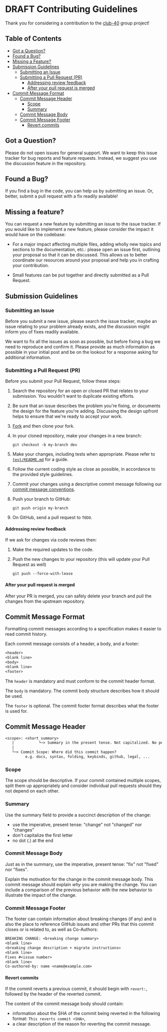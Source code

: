# DRAFT Contributing Guidelines

Thank you for considering a contribution to the [club-40](https://github.com/club-40) group project!

## Table of Contents

- [Got a Question?](#got-a-question)
- [Found a Bug?](#found-a-bug)
- [Missing a Feature?](#missing-a-feature)
- [Submission Guidelines](#submission-guidelines)
  - [Submitting an Issue](#submitting-an-issue)
  - [Submitting a Pull Request (PR)](#submitting-a-pull-request-pr)
    - [Addressing review feedback](#addressing-review-feedback)
    - [After your pull request is merged](#after-your-pull-request-is-merged)
- [Commit Message Format](#commit-message-format)
  - [Commit Message Header](#commit-message-header)
    - [Scope](#scope)
    - [Summary](#summary)
  - [Commit Message Body](#commit-message-body)
  - [Commit Message Footer](#commit-message-footer)
    - [Revert commits](#revert-commits)

## Got a Question?

Please do not open issues for general support. We want to keep this issue tracker
for bug reports and feature requests. Instead, we suggest you use the discussion feature in the repository.

## Found a Bug?

If you find a bug in the code, you can help us by submitting an issue.
Or, better, submit a pull request with a fix readily available!

## Missing a feature?

You can request a new feature by submitting an issue to the issue tracker.
If you would like to implement a new feature, please consider the impact it would have on the codebase:

- For a major impact affecting multiple files, adding wholly new topics and sections to the documentation, etc.:
    please open an issue first, outlining your proposal so that it can be discussed.
    This allows us to better coordinate our resources around your proposal and help you in crafting your contribution.

- Small features can be put together and directly submitted as a Pull Request.

## Submission Guidelines

### Submitting an Issue

Before you submit a new issue, please search the issue tracker, maybe an issue relating to your problem already exists,
and the discussion might inform you of fixes readily available.

We want to fix all the issues as soon as possible, but before fixing a bug we need to reproduce and confirm it. Please provide as much information as possible in your initial post and be on the lookout for a response asking for additional information.

### Submitting a Pull Request (PR)

Before you submit your Pull Request, follow these steps:

1. Search the repository for an open or closed PR that relates to your submission.
   You wouldn't want to duplicate existing efforts.
2. Be sure that an issue describes the problem you're fixing, or documents the design for the feature you're adding.
   Discussing the design upfront helps to ensure that we're ready to accept your work.
3. [Fork](https://github.com/Club-40/group-project-1) and then clone your fork.

4. In your cloned repository, make your changes in a new branch:

    ```shell
    git checkout -b my-branch dev
    ```

5. Make your changes, including tests when appropriate. Please refer to [`test/README.md`](TODO ) for a guide.

6. Follow the current coding style as close as possible, in accordance to the provided style guidelines.

7. Commit your changes using a descriptive commit message following our [commit message conventions](TODO).

8. Push your branch to GitHub:

   ```shell
   git push origin my-branch
   ```

9. On GitHub, send a pull request to `TODO`.

#### Addressing review feedback

If we ask for changes via code reviews then:

1. Make the required updates to the code.

2. Push the new changes to your repository (this will update your Pull Request as well)

   ```shell
   git push --force-with-lease
   ```

#### After your pull request is merged

After your PR is merged, you can safely delete your branch and pull the changes from the upstream repository.

## Commit Message Format

Formatting commit messages according to a specification makes it easier to read commit history.

Each commit message consists of a header, a body, and a footer:

```txt
<header>
<blank line>
<body>
<blank line>
<footer>
```

The `header` is mandatory and must conform to the commit header format.

The `body` is mandatory. The commit body structure describes how it should be used.

The `footer` is optional. The commit footer format describes what the footer is used for.

## Commit Message Header

```txt
<scope>: <short summary>
   |           └─> Summary in the present tense. Not capitalized. No period at the end.
   |
   └─> Commit Scope: Where did this commit happen?
         e.g. docs, syntax, folding, keybinds, github, legal, ...
```

### Scope

The scope should be descriptive. If your commit contained multiple scopes, split them up appropriately and consider
individual pull requests should they not depend on each other.

### Summary

Use the summary field to provide a succinct description of the change:

- use the imperative, present tense: "change" not "changed" nor "changes"
- don't capitalize the first letter
- no dot (.) at the end

### Commit Message Body

Just as in the summary, use the imperative, present tense: "fix" not "fixed" nor "fixes".

Explain the motivation for the change in the commit message body.
This commit message should explain _why_ you are making the change.
You can include a comparison of the previous behavior with the new behavior to illustrate the impact of the change.

### Commit Message Footer

The footer can contain information about breaking changes (if any) and is also the place to reference GitHub issues
and other PRs that this commit closes or is related to, as well as Co-Authors:

```txt
BREAKING CHANGE: <breaking change summary>
<blank line>
<breaking change description + migrate instructions>
<blank line>
Fixes #<issue number>
<blank line>
Co-authored-by: name <name@example.com>
```

#### Revert commits

If the commit reverts a previous commit, it should begin with `revert:`, followed by the header of the reverted commit.

The content of the commit message body should contain:

- information about the SHA of the commit being reverted in the following format: `This reverts commit <SHA>`,
- a clear description of the reason for reverting the commit message.
